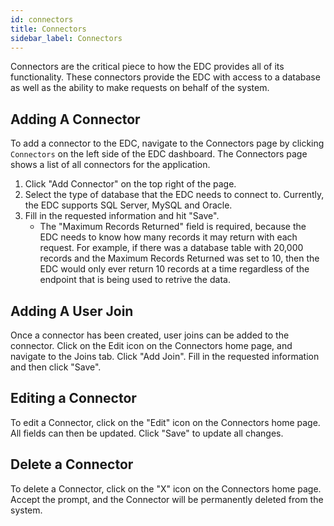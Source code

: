 ```yaml
---
id: connectors
title: Connectors
sidebar_label: Connectors
---
```


Connectors are the critical piece to how the EDC provides all of its functionality. These connectors provide the EDC with access to a database as well as the ability to make requests on behalf of the system. 

## Adding A Connector

To add a connector to the EDC, navigate to the Connectors page by clicking `Connectors` on the left side of the EDC dashboard. The Connectors page shows a list of all connectors for the application.

1. Click "Add Connector" on the top right of the page.
2. Select the type of database that the EDC needs to connect to. Currently, the EDC supports SQL Server, MySQL and Oracle.
3. Fill in the requested information and hit "Save". 
    - The "Maximum Records Returned" field is required, because the EDC needs to know how many records it may return with each request. For example, if there was a database table with 20,000 records and the Maximum Records Returned was set to 10, then the EDC would only ever return 10 records at a time regardless of the endpoint that is being used to retrive the data.

## Adding A User Join

Once a connector has been created, user joins can be added to the connector. Click on the Edit icon on the Connectors home page, and navigate to the Joins tab. Click "Add Join". Fill in the requested information and then click "Save". 

## Editing a Connector

To edit a Connector, click on the "Edit" icon on the Connectors home page. All fields can then be updated. Click "Save" to update all changes.

## Delete a Connector

To delete a Connector, click on the "X" icon on the Connectors home page. Accept the prompt, and the Connector will be permanently deleted from the system.

